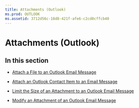 ```yaml
---
title: Attachments (Outlook)
ms.prod: OUTLOOK
ms.assetid: 3712d56c-18d8-421f-afe6-c2cd0cffcb40
---
```



# Attachments (Outlook)

## In this section


-  [Attach a File to an Outlook Email Message](attach-a-file-to-an-outlook-email-message.md)
    
-  [Attach an Outlook Contact Item to an Email Message](attach-an-outlook-contact-item-to-an-email-message.md)
    
-  [Limit the Size of an Attachment to an Outlook Email Message](limit-the-size-of-an-attachment-to-an-outlook-email-message.md)
    
-  [Modify an Attachment of an Outlook Email Message](modify-an-attachment-of-an-outlook-email-message.md)
    

